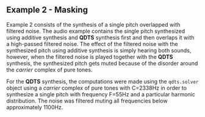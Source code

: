 ## Example 2 - Masking

Example 2 consists of the synthesis of a single pitch overlapped with filtered noise. 
The audio example contains the single pitch synthesized using additive synthesis and **QDTS** 
synthesis first and then overlaps it with a high-passed filtered noise. The effect of the
filtered noise with the synthesized pitch using additive synthesis is simply hearing both sounds, 
however, when the filtered noise is played together with the **QDTS** synthesis, 
the synthesized pitch gets muted because of the disorder around the _carrier_
complex of pure tones.

For the **QDTS** synthesis, the computations were made using the `qdts.solver` 
object using a _carrier_ complex of pure tones with C=2338Hz in order to 
synthesize a single pitch with frequency F=55Hz and a particular harmonic distribution. 
The noise was filtered muting all frequencies below approximately $1100$Hz.
